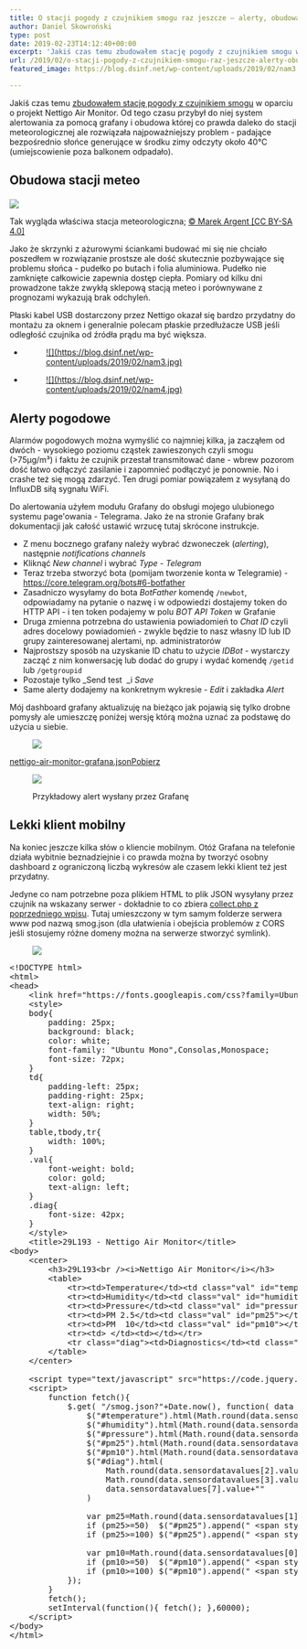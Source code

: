```yaml
---
title: O stacji pogody z czujnikiem smogu raz jeszcze – alerty, obudowa i klient mobilny
author: Daniel Skowroński
type: post
date: 2019-02-23T14:12:40+00:00
excerpt: 'Jakiś czas temu zbudowałem stację pogody z czujnikiem smogu w oparciu o projekt Nettigo Air Monitor. Od tego czasu przybył do niej system alertowania za pomocą grafany i obudowa której co prawda daleko do stacji meteorologicznej ale rozwiązała najpoważniejszy problem - padające bezpośrednio słońce generujące w środku zimy odczyty około 40°C (umiejscowienie poza balkonem odpadało).'
url: /2019/02/o-stacji-pogody-z-czujnikiem-smogu-raz-jeszcze-alerty-obudowa-i-klient-mobilny/
featured_image: https://blog.dsinf.net/wp-content/uploads/2019/02/nam3.jpg

---
```

Jakiś czas temu [zbudowałem stację pogody z czujnikiem smogu][1] w oparciu o projekt Nettigo Air Monitor. Od tego czasu przybył do niej system alertowania za pomocą grafany i obudowa której co prawda daleko do stacji meteorologicznej ale rozwiązała najpoważniejszy problem - padające bezpośrednio słońce generujące w środku zimy odczyty około 40°C (umiejscowienie poza balkonem odpadało).

## Obudowa stacji meteo<figure class="wp-block-image">

![](https://blog.dsinf.net/wp-content/uploads/2019/02/nam2.jpg) <figcaption>Tak wygląda właściwa stacja meteorologiczna; [© Marek Argent [CC BY-SA 4.0]][2]</figcaption></figure> 

Jako że skrzynki z ażurowymi ściankami budować mi się nie chciało poszedłem w rozwiązanie prostsze ale dość skutecznie pozbywające się problemu słońca - pudełko po butach i folia aluminiowa. Pudełko nie zamknięte całkowicie zapewnia dostęp ciepła. Pomiary od kilku dni prowadzone także zwykłą sklepową stacją meteo i porównywane z prognozami wykazują brak odchyleń. 

Płaski kabel USB dostarczony przez Nettigo okazał się bardzo przydatny do montażu za oknem i generalnie polecam płaskie przedłużacze USB jeśli odległość czujnika od źródła prądu ma być większa.

<ul class="is-layout-flex wp-block-gallery-3 wp-block-gallery columns-2 is-cropped">
  <li class="blocks-gallery-item">
    <figure><a href="https://blog.dsinf.net/wp-content/uploads/2019/02/nam3-1024x768.jpg">![](https://blog.dsinf.net/wp-content/uploads/2019/02/nam3.jpg)</a></figure>
  </li>
  <li class="blocks-gallery-item">
    <figure><a href="https://blog.dsinf.net/wp-content/uploads/2019/02/nam4-1024x768.jpg">![](https://blog.dsinf.net/wp-content/uploads/2019/02/nam4.jpg)</a></figure>
  </li>
</ul>

## Alerty pogodowe

Alarmów pogodowych można wymyślić co najmniej kilka, ja zacząłem od dwóch - wysokiego poziomu cząstek zawieszonych czyli smogu (>75µg/m³) i faktu że czujnik przestał transmitować dane - wbrew pozorom dość łatwo odłączyć zasilanie i zapomnieć podłączyć je ponownie. No i crashe też się mogą zdarzyć. Ten drugi pomiar powiązałem z wysyłaną do InfluxDB siłą sygnału WiFi.

Do alertowania użyłem modułu Grafany do obsługi mojego ulubionego systemu page'owania - Telegrama. Jako że na stronie Grafany brak dokumentacji jak całość ustawić wrzucę tutaj skrócone instrukcje.

  * Z menu bocznego grafany należy wybrać dzwoneczek (_alerting_), następnie _notifications channels_
  * Kliknąć _New channel_ i wybrać _Type_ - _Telegram_
  * Teraz trzeba stworzyć bota (pomijam tworzenie konta w Telegramie) - <https://core.telegram.org/bots#6-botfather> 
  * Zasadniczo wysyłamy do bota _BotFather_ komendę `/newbot`, odpowiadamy na pytanie o nazwę i w odpowiedzi dostajemy token do HTTP API - i ten token podajemy w polu _BOT API Token_ w Grafanie
  * Druga zmienna potrzebna do ustawienia powiadomień to _Chat&nbsp;ID_ czyli adres docelowy powiadomień - zwykle będzie to nasz własny ID lub ID grupy zainteresowanej alertami, np. administratorów
  * Najprostszy sposób na uzyskanie ID chatu to użycie _IDBot_ - wystarczy zacząć z nim konwersację lub dodać do grupy i wydać komendę `/getid` lub `/getgroupid`
  * Pozostaje tylko _Send&nbsp;test&nbsp;&nbsp;_i _Save_
  * Same alerty dodajemy na konkretnym wykresie - _Edit_ i zakładka _Alert_

Mój dashboard grafany aktualizuję na bieżąco jak pojawią się tylko drobne pomysły ale umieszczę poniżej wersję którą można uznać za podstawę do użycia u siebie.<figure class="wp-block-image">

![](https://blog.dsinf.net/wp-content/uploads/2019/02/nam1.png)</figure> 

<div class="wp-block-file">
  <a href="http://blog.dsinf.net/wp-content/uploads/2019/02/nettigo-air-monitor-grafana.json_.txt">nettigo-air-monitor-grafana.json</a><a href="http://blog.dsinf.net/wp-content/uploads/2019/02/nettigo-air-monitor-grafana.json_.txt" class="wp-block-file__button" download>Pobierz</a>
</div><figure class="wp-block-image is-resized">

![](https://blog.dsinf.net/wp-content/uploads/2019/02/nam6.jpg)<figcaption>Przykładowy alert wysłany przez Grafanę</figcaption></figure> 

## Lekki klient mobilny

Na koniec jeszcze kilka słów o kliencie mobilnym. Otóż Grafana na telefonie działa wybitnie beznadziejnie i co prawda można by tworzyć osobny dashboard z ograniczoną liczbą wykresów ale czasem lekki klient też jest przydatny.

Jedyne co nam potrzebne poza plikiem HTML to plik JSON wysyłany przez czujnik na wskazany serwer - dokładnie to co zbiera [collect.php z poprzedniego wpisu][1]. Tutaj umieszczony w tym samym folderze serwera www pod nazwą smog.json (dla ułatwienia i obejścia problemów z CORS jeśli stosujemy różne domeny można na serwerze stworzyć symlink).<figure class="wp-block-image is-resized">

![](https://blog.dsinf.net/wp-content/uploads/2019/02/nam5.jpg)</figure> 

<pre class="EnlighterJSRAW" data-enlighter-language="html" data-enlighter-theme="" data-enlighter-highlight="" data-enlighter-linenumbers="" data-enlighter-lineoffset="" data-enlighter-title="" data-enlighter-group="">&lt;!DOCTYPE html>
&lt;html>
&lt;head>
	&lt;link href="https://fonts.googleapis.com/css?family=Ubuntu+Mono:400,400i,700,700i" rel="stylesheet">
	&lt;style>
	body{
		padding: 25px;
		background: black;
		color: white;
		font-family: "Ubuntu Mono",Consolas,Monospace;
		font-size: 72px;
	}
	td{
		padding-left: 25px;
		padding-right: 25px;
		text-align: right;
		width: 50%;
	}
	table,tbody,tr{
		width: 100%;
	}
	.val{
		font-weight: bold;
		color: gold;
		text-align: left;
	}
	.diag{
		font-size: 42px;
	}
	&lt;/style>
	&lt;title>29L193 - Nettigo Air Monitor&lt;/title>
&lt;body>
	&lt;center>
		&lt;h3>29L193&lt;br />&lt;i>Nettigo Air Monitor&lt;/i>&lt;/h3>
		&lt;table>
			&lt;tr>&lt;td>Temperature&lt;/td>&lt;td class="val" id="temperature">&lt;/td>&lt;/tr>
			&lt;tr>&lt;td>Humidity&lt;/td>&lt;td class="val" id="humidity">&lt;/td>&lt;/tr>
			&lt;tr>&lt;td>Pressure&lt;/td>&lt;td class="val" id="pressure">&lt;/td>&lt;/tr>
			&lt;tr>&lt;td>PM 2.5&lt;/td>&lt;td class="val" id="pm25">&lt;/td>&lt;/tr>
			&lt;tr>&lt;td>PM&nbsp;&nbsp;10&lt;/td>&lt;td class="val" id="pm10">&lt;/td>&lt;/tr>
			&lt;tr>&lt;td>&nbsp;&lt;/td>&lt;td>&lt;/td>&lt;/tr>
			&lt;tr class="diag">&lt;td>Diagnostics&lt;/td>&lt;td class="val" id="diag">&lt;/td>&lt;/tr>
		&lt;/table>
	&lt;/center>

	&lt;script type="text/javascript" src="https://code.jquery.com/jquery-3.2.1.min.js">&lt;/script>
	&lt;script>
		function fetch(){
			$.get( "/smog.json?"+Date.now(), function( data ) {
				$("#temperature").html(Math.round(data.sensordatavalues[4].value,1)+"&deg;C")
				$("#humidity").html(Math.round(data.sensordatavalues[5].value,0)+"%")
				$("#pressure").html(Math.round(data.sensordatavalues[6].value/100,0)+"&nbsp;hPa")
				$("#pm25").html(Math.round(data.sensordatavalues[1].value,1)+"&nbsp;µg/m³")
				$("#pm10").html(Math.round(data.sensordatavalues[0].value,1)+"&nbsp;µg/m³")
				$("#diag").html(
					Math.round(data.sensordatavalues[2].value,1)+"&deg;C/"+
					Math.round(data.sensordatavalues[3].value,1)+"%/"+
					data.sensordatavalues[7].value+""
				)

				var pm25=Math.round(data.sensordatavalues[1].value,0)
				if (pm25>=50)  $("#pm25").append(" &lt;span style='color: black; background: yellow'>!!&lt;/span>")
				if (pm25>=100) $("#pm25").append(" &lt;span style='color: black; background: red'>!!&lt;/span>")

				var pm10=Math.round(data.sensordatavalues[0].value,0)
				if (pm10>=50)  $("#pm10").append(" &lt;span style='color: black; background: yellow'>!!&lt;/span>")
				if (pm10>=100) $("#pm10").append(" &lt;span style='color: black; background: red'>!!&lt;/span>")
			});
		}
		fetch();
		setInterval(function(){ fetch(); },60000);
	&lt;/script>
&lt;/body>
&lt;/html>
</pre>

 [1]: https://blog.dsinf.net/2019/01/budowa-stacji-pogody-z-czujnikiem-smogu-i-prezentacja-danych/
 [2]: https://commons.wikimedia.org/wiki/File:20150114_1555_008_radzyn_stacja_hydrologiczna_imgw_a.jpg
 [3]: https://blog.dsinf.net/wp-content/uploads/2019/02/nam1.png
 [4]: https://blog.dsinf.net/wp-content/uploads/2019/02/nam6.jpg
 [5]: https://blog.dsinf.net/wp-content/uploads/2019/02/nam5.jpg